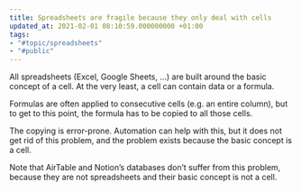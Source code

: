 ```yaml
---
title: Spreadsheets are fragile because they only deal with cells
updated_at: 2021-02-01 08:10:59.000000000 +01:00
tags:
- "#topic/spreadsheets"
- "#public"
---
```



All spreadsheets (Excel, Google Sheets, …) are built around the basic concept of a cell. At the very least, a cell can contain data or a formula.

Formulas are often applied to consecutive cells (e.g. an entire column), but to get to this point, the formula has to be copied to all those cells.

The copying is error-prone. Automation can help with this, but it does not get rid of this problem, and the problem exists because the basic concept is a cell.

Note that AirTable and Notion’s databases don’t suffer from this problem, because they are not spreadsheets and their basic concept is not a cell.